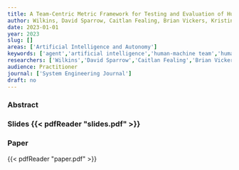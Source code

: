 ```yaml
---
title: A Team-Centric Metric Framework for Testing and Evaluation of Human-Machine Teams
author: Wilkins, David Sparrow, Caitlan Fealing, Brian Vickers, Kristina Ferguson, Heather Wojton
date: 2023-01-01
year: 2023
slug: []
areas: ['Artificial Intelligence and Autonomy']
keywords: ['agent','artificial intelligence','human-machine team','human-system interaction','metrics']
researchers: ['Wilkins','David Sparrow','Caitlan Fealing','Brian Vickers','Kristina Ferguson','Heather Wojton']
audience: Practitioner
journal: ['System Engineering Journal']
draft: no
---
```




### Abstract



### Slides {{< pdfReader "slides.pdf" >}}

### Paper 
 {{< pdfReader "paper.pdf" >}}


